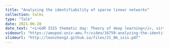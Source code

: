 ```yaml
---
title: "Analyzing the identifiability of sparse linear networks"
collection: talks
type: "Talk"
date: 2021-06-28
date_text: "<i>GdR ISIS thematic day: Theory of deep learning</i>, virtual, June 2021."
videourl: "https://amupod.univ-amu.fr/video/16759-analyzing-the-identifiability-of-sparse-linear-networks-by-leon-zheng-ens-de-lyon/"
slideurl: "http://leonzheng2.github.io/files/21_06_isis.pdf"
---
```

